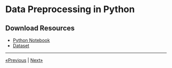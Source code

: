 # Data Preprocessing in Python

## Download Resources
* <a href="Data Preprocessing in Python.ipynb" download>Python Notebook</a>
* <a href="Data.csv" download>Dataset</a>
<hr>

<a href="../Section 02 - Part 01 - Data Preprocessing">«Previous</a> | <a href="../Section 04 - Data Preprocessing in R">Next»</a>
